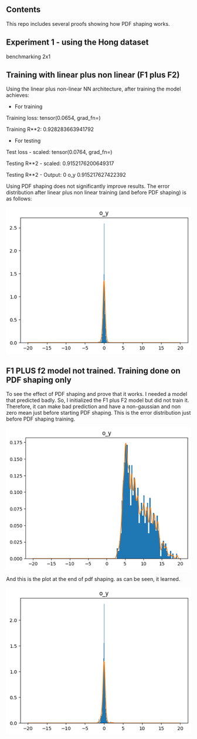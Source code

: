 ## Contents

This repo includes several proofs showing how PDF shaping works.

## Experiment 1 - using the Hong dataset

benchmarking 2x1

## Training with linear plus non linear (F1 plus F2)

Using the linear plus non-linear NN architecture, after training the model achieves:

* For training

Training loss: tensor(0.0654, grad_fn=<MseLossBackward0>)

Training R**2: 0.928283663941792

* For testing

Test loss - scaled: tensor(0.0764, grad_fn=<MseLossBackward0>)

Testing R**2 - scaled: 0.9152176200649317

Testing R**2 - Output: 0 o_y 0.915217627422392

Using PDF shaping does not significantly improve results. The error distribution after linear plus non linear training (and before PDF shaping) is as follows:

![After F1 PLUS f2 TRAINING](F1plusf2_training.png "WITH TRAINING")
  
## F1 PLUS f2 model not trained. Training done on PDF shaping only

To see the effect of PDF shaping and prove that it works. I needed a model that predicted badly. So, I initialized the F1 plus F2 model but did not train it. Therefore, it can make bad prediction and have a non-gaussian and non zero mean just before starting PDF shaping. This is the error distribution just before PDF shaping training. 


![just at the start of pdf training](at_start_pdf_training.png "at_start_pdf")



And this is the plot at the end of pdf shaping. as can be seen, it learned. 


![just at the start of pdf training](at_end_pdf_training.png "at_start_pdf")



